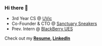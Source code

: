 ### Hi there 👋
- 3rd Year CS @ [UVic](https://uvic.ca)
- Co-Founder & CTO @ [Sanctuary Sneakers](https://sanctuarysneakers.com)
- Prev. Intern @ [BlackBerry UES](https://www.blackberry.com/us/en/products/unified-endpoint-security)

Check out my **[Resume](https://drive.google.com/file/d/1tqxcP_PtlgHdA7KvobG8id_lf97NSuA1/view?usp=sharing), [LinkedIn](https://www.linkedin.com/in/jason-thomo)**
